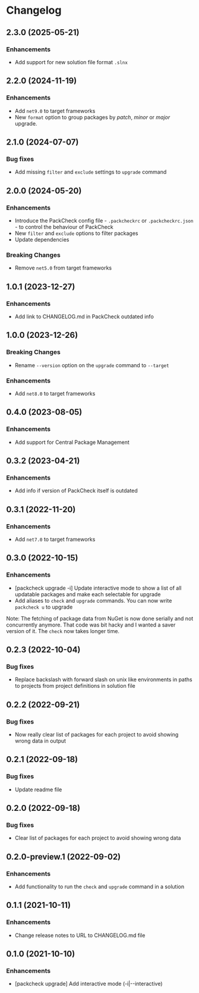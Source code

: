 # Changelog

## 2.3.0 (2025-05-21)

### Enhancements
* Add support for new solution file format `.slnx`

## 2.2.0 (2024-11-19)

### Enhancements
* Add `net9.0` to target frameworks
* New `format` option to group packages by *patch*, *minor* or *major* upgrade.

## 2.1.0 (2024-07-07)

### Bug fixes
* Add missing `filter` and `exclude` settings to `upgrade` command

## 2.0.0 (2024-05-20)

### Enhancements
* Introduce the PackCheck config file - `.packcheckrc` or `.packcheckrc.json` - to control the behaviour of PackCheck
* New `filter` and `exclude` options to filter packages
* Update dependencies

### Breaking Changes
* Remove `net5.0` from target frameworks

## 1.0.1 (2023-12-27)

### Enhancements
* Add link to CHANGELOG.md in PackCheck outdated info

## 1.0.0 (2023-12-26)

### Breaking Changes
* Rename `--version` option on the `upgrade` command to `--target`

### Enhancements
* Add `net8.0` to target frameworks

## 0.4.0 (2023-08-05)

### Enhancements
* Add support for Central Package Management

## 0.3.2 (2023-04-21)

### Enhancements
* Add info if version of PackCheck itself is outdated

## 0.3.1 (2022-11-20)

### Enhancements
* Add `net7.0` to target frameworks

## 0.3.0 (2022-10-15)

### Enhancements
* [packcheck upgrade -i] Update interactive mode to show a list of all updatable packages and make each selectable for upgrade
* Add aliases to `check` and `upgrade` commands. You can now write `packcheck u` to upgrade

Note: The fetching of package data from NuGet is now done serially and not concurrently anymore. That code was bit hacky and I wanted a saver version of it. The `check` now takes longer time.

## 0.2.3 (2022-10-04)

### Bug fixes
* Replace backslash with forward slash on unix like environments in paths to projects from project definitions in solution file

## 0.2.2 (2022-09-21)

### Bug fixes
* Now really clear list of packages for each project to avoid showing wrong data in output

## 0.2.1 (2022-09-18)

### Bug fixes
* Update readme file

## 0.2.0 (2022-09-18)

### Bug fixes
* Clear list of packages for each project to avoid showing wrong data

## 0.2.0-preview.1 (2022-09-02)

### Enhancements
* Add functionality to run the `check` and `upgrade` command in a solution

## 0.1.1 (2021-10-11)

### Enhancements
* Change release notes to URL to CHANGELOG.md file

## 0.1.0 (2021-10-10)

### Enhancements
* [packcheck upgrade] Add interactive mode (-i|--interactive)
